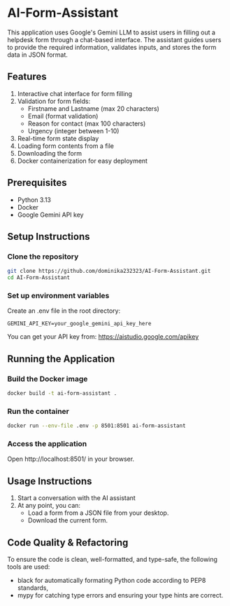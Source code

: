 # AI-Form-Assistant

This application uses Google's Gemini LLM to assist users in filling out a helpdesk form through a chat-based interface. The assistant guides users to provide the required information, validates inputs, and stores the form data in JSON format.

## Features

1. Interactive chat interface for form filling
2. Validation for form fields:
   * Firstname and Lastname (max 20 characters)
   * Email (format validation)
   * Reason for contact (max 100 characters)
   * Urgency (integer between 1-10)
3. Real-time form state display 
4. Loading form contents from a file
5. Downloading the form
6. Docker containerization for easy deployment

## Prerequisites

* Python 3.13
* Docker
* Google Gemini API key

## Setup Instructions

### Clone the repository

```bash
git clone https://github.com/dominika232323/AI-Form-Assistant.git
cd AI-Form-Assistant
```

### Set up environment variables

Create an .env file in the root directory:
```
GEMINI_API_KEY=your_google_gemini_api_key_here
```
You can get your API key from: https://aistudio.google.com/apikey

## Running the Application

### Build the Docker image

```bash
docker build -t ai-form-assistant .
```

### Run the container

```bash
docker run --env-file .env -p 8501:8501 ai-form-assistant
```

### Access the application

Open http://localhost:8501/ in your browser.

## Usage Instructions

1. Start a conversation with the AI assistant 
2. At any point, you can:
   * Load a form from a JSON file from your desktop.
   * Download the current form.

## Code Quality & Refactoring

To ensure the code is clean, well-formatted, and type-safe, the following tools are used:
* black for automatically formating Python code according to PEP8 standards,
* mypy for catching type errors and ensuring your type hints are correct.
